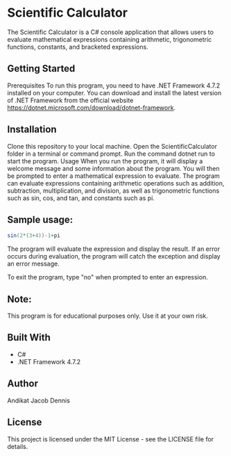 # Scientific Calculator
The Scientific Calculator is a C# console application that allows users to evaluate mathematical expressions containing arithmetic, trigonometric functions, constants, and bracketed expressions.

## Getting Started
Prerequisites
To run this program, you need to have .NET Framework 4.7.2 installed on your computer. You can download and install the latest version of .NET Framework from the official website https://dotnet.microsoft.com/download/dotnet-framework.

## Installation
Clone this repository to your local machine.
Open the ScientificCalculator folder in a terminal or command prompt.
Run the command dotnet run to start the program.
Usage
When you run the program, it will display a welcome message and some information about the program. You will then be prompted to enter a mathematical expression to evaluate. The program can evaluate expressions containing arithmetic operations such as addition, subtraction, multiplication, and division, as well as trigonometric functions such as sin, cos, and tan, and constants such as pi.

## Sample usage:

```csharp
sin(2*(3+4))-1+pi
```

The program will evaluate the expression and display the result. If an error occurs during evaluation, the program will catch the exception and display an error message.

To exit the program, type "no" when prompted to enter an expression.

## Note:
This program is for educational purposes only. Use it at your own risk.

## Built With
- C#
- .NET Framework 4.7.2

## Author
Andikat Jacob Dennis

## License
This project is licensed under the MIT License - see the LICENSE file for details.
